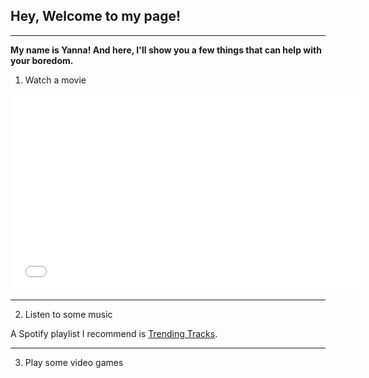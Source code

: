 <h2>Hey, Welcome to my page!</h2>

---

**My name is Yanna! And here, I'll show you a few things that can help with your boredom.**


1. Watch a movie

<iframe width="560" height="315" src=":https://www.youtube.com/watch?v=ZTv5lBU6qQ0" title="YouTube video player" frameborder="0" allow="accelerometer; autoplay; clipboard-write; encrypted-media; gyroscope; picture-in-picture" allowfullscreen></iframe>

---

2. Listen to some music

A Spotify playlist I recommend is [Trending Tracks](https://open.spotify.com/playlist/37i9dQZF1DXe3Jzj3uus9u?si=60ebbe9837c5472f).

---

3. Play some video games
